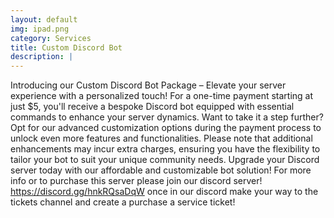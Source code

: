 ```yaml
---
layout: default
img: ipad.png
category: Services
title: Custom Discord Bot
description: |
---
```

  Introducing our Custom Discord Bot Package – Elevate your server experience with a personalized touch! For a one-time payment starting at just $5, you'll receive a bespoke Discord bot equipped with essential commands to enhance your server dynamics. Want to take it a step further? Opt for our advanced customization options during the payment process to unlock even more features and functionalities. Please note that additional enhancements may incur extra charges, ensuring you have the flexibility to tailor your bot to suit your unique community needs. Upgrade your Discord server today with our affordable and customizable bot solution! For more info or to purchase this server please join our discord server! https://discord.gg/hnkRQsaDqW once in our discord make your way to the tickets channel and create a purchase a service ticket!
